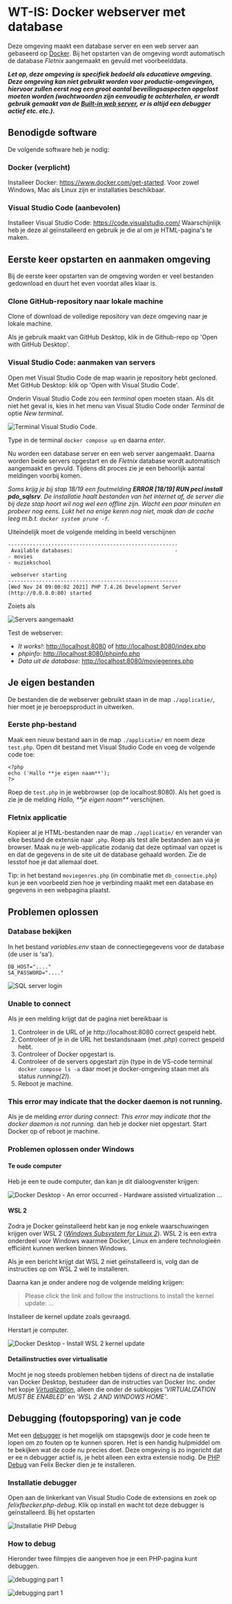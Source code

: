 # WT-IS: Docker webserver met database

Deze omgeving maakt een database server en een web server aan gebaseerd
op [Docker](https://www.docker.com/). Bij het opstarten van de omgeving
wordt automatisch de database *Fletnix* aangemaakt en gevuld met
voorbeelddata.

***Let op, deze omgeving is specifiek bedoeld als educatieve omgeving.
Deze omgeving kan niet gebruikt worden voor productie-omgevingen,
hiervoor zullen eerst nog een groot aantal beveilingsaspecten opgelost
moeten worden (wachtwoorden zijn eenvoudig te achterhalen, er wordt
gebruik gemaakt van de [Built-in web
server](https://www.php.net/manual/en/features.commandline.webserver.php),
er is altijd een debugger actief etc. etc.).***

## Benodigde software

De volgende software heb je nodig:

### Docker (verplicht)

Installeer Docker: <https://www.docker.com/get-started>. Voor zowel
Windows, Mac als Linux zijn er installaties beschikbaar.

### Visual Studio Code (aanbevolen)

Installeer Visual Studio Code: <https://code.visualstudio.com/>
Waarschijnlijk heb je deze al geïnstalleerd en gebruik je die al om je
HTML-pagina's te maken.

## Eerste keer opstarten en aanmaken omgeving

Bij de eerste keer opstarten van de omgeving worden er veel bestanden
gedownload en duurt het even voordat alles klaar is.

### Clone GitHub-repository naar lokale machine

Clone of download de volledige repository van deze omgeving naar je
lokale machine.

Als je gebruik maakt van GitHub Desktop, klik in de Github-repo op 'Open
with GitHub Desktop'.

### Visual Studio Code: aanmaken van servers

Open met Visual Studio Code de map waarin je repository hebt gecloned.
Met GitHub Desktop: klik op 'Open with Visual Studio Code'.

Onderin Visual Studio Code zou een *terminal* open moeten staan. Als dit
niet het geval is, kies in het menu van Visual Studio Code onder
*Terminal* de optie *New terminal*.

![Terminal Visual Studio Code](readme-images/vscode-terminal.png).

Type in de terminal `docker compose up` en daarna *enter*.

Nu worden een database server en een web server aangemaakt. Daarna
worden beide servers opgestart en de *Fletnix* database wordt
automatisch aangemaakt en gevuld. Tijdens dit proces zie je een
behoorlijk aantal meldingen voorbij komen.

*Soms krijg je bij stap 18/19 een foutmelding **ERROR \[18/19\] RUN pecl
install pdo_sqlsrv**. De installatie haalt bestanden van het internet
af, de server die bij deze stap hoort wil nog wel een offline zijn.
Wacht een paar minuten en probeer nog eens. Lukt het na enige keren nog
niet, maak dan de cache leeg m.b.t. `docker system prune -f`.*

Uiteindelijk moet de volgende melding in beeld verschijnen

    -------------------------------------------------------
     Available databases:                                 -
    - movies
    - muziekschool

     webserver starting
    -------------------------------------------------------
    [Wed Nov 24 09:00:02 2021] PHP 7.4.26 Development Server (http://0.0.0.0:80) started

Zoiets als

![Servers aangemaakt](readme-images/vscode-servers-created.png)

Test de webserver:

-   *It works!*: <http://localhost:8080> of
    <http://localhost:8080/index.php>
-   *phpinfo*: <http://localhost:8080/phpinfo.php>
-   *Data uit de database*: <http://localhost:8080/moviegenres.php>

## Je eigen bestanden

De bestanden die de webserver gebruikt staan in de map `./applicatie/`,
hier moet je je beroepsproduct in uitwerken.

### Eerste php-bestand

Maak een nieuw bestand aan in de map `./applicatie/` en noem deze
`test.php`. Open dit bestand met Visual Studio Code en voeg de volgende
code toe:

``` .php
<?php
echo ('Hallo **je eigen naam**');
?>
```

Roep de `test.php` in je webbrowser (op de localhost:8080). Als het goed
is zie je de melding *Hallo, \*\*je eigen naam\*\** verschijnen.

### Fletnix applicatie

Kopieer al je HTML-bestanden naar de map `./applicatie/` en verander van
elke bestand de extensie naar `.php`. Roep als test alle bestanden aan
via je browser. Maak nu je web-applicatie zodanig dat deze optimaal van
opzet is en dat de gegevens in de site uit de database gehaald worden.
Zie de lesstof hoe je dat allemaal doet.

Tip: in het bestand `moviegenres.php` (in combinatie met
`db_connectie.php`) kun je een voorbeeld zien hoe je verbinding maakt
met een database en gegevens in een webpagina plaatst.

## Problemen oplossen

### Database bekijken

In het bestand *variables.env* staan de connectiegegevens voor de
database (de user is 'sa').

    DB_HOST="...."
    SA_PASSWORD="...."

![SQL server login](readme-images/sql-management-studio-login.png)

### Unable to connect

Als je een melding krijgt dat de pagina niet bereikbaar is

1.  Controleer in de URL of je http://localhost:8080 correct gespeld
    hebt.
2.  Controleer of je in de URL het bestandsnaam (met *.php*) correct
    gespeld hebt.
3.  Controleer of Docker opgestart is.
4.  Controleer of de servers opgestart zijn (type in de VS-code terminal
    `docker compose ls -a` daar moet je docker-omgeving staan met als
    status *running(2)*).
5.  Reboot je machine.

### This error may indicate that the docker daemon is not running.

Als je de melding *error during connect: This error may indicate that
the docker daemon is not running.* dan heb je docker niet opgestart.
Start Docker op of reboot je machine.

### Problemen oplossen onder Windows

#### Te oude computer

Heb je een te oude computer, dan kan je dit dialoogvenster krijgen:

![Docker Desktop - An error occurred - Hardware assisted virtualization
...](readme-images/Docker_An_error_occurred_Hardware_assisted_virtualization.png)

#### WSL 2

Zodra je Docker geïnstalleerd hebt kan je nog enkele waarschuwingen
krijgen over WSL 2 ([*Windows Subsystem for Linux
2*](https://docs.microsoft.com/en-us/windows/wsl/about)). WSL 2 is een
extra onderdeel voor Windows waarmee Docker, Linux en andere
technologieën efficiënt kunnen werken binnen Windows.

Als je een bericht krijgt dat WSL 2 niet geïnstalleerd is, volg dan de
instructies op om WSL 2 wèl te installeren.

Daarna kan je onder andere nog de volgende melding krijgen:

> Please click the link and follow the instructions to install the
> kernel update: ...

Installeer de kernel update zoals gevraagd.

Herstart je computer.

![Docker Desktop - Install WSL 2 kernel
update](readme-images/Waarschuwing_WSL_2.png)

#### Detailinstructies over virtualisatie

Mocht je nog steeds problemen hebben tijdens of direct na de installatie
van Docker Desktop, bestudeer dan de instructies van Docker Inc. onder
het kopje
[*Virtualization*](https://docs.docker.com/docker-for-windows/troubleshoot/#virtualization-must-be-enabled),
alleen die onder de subkopjes *'VIRTUALIZATION MUST BE ENABLED'* en
*'WSL 2 AND WINDOWS HOME'*.

## Debugging (foutopsporing) van je code

Met een [debugger](https://en.wikipedia.org/wiki/Debugging) is het
mogelijk om stapsgewijs door je code heen te lopen om zo fouten op te
kunnen sporen. Het is een handig hulpmiddel om te bekijken wat de code
nu precies doet. Deze omgeving is zo ingericht dat er ee n debugger
actief is, je hebt alleen een extra extensie nodig. De [PHP
Debug](https://marketplace.visualstudio.com/items?itemName=felixfbecker.php-debug)
van Felix Becker dien je te installeren.

### Installatie debugger

Open aan de linkerkant van Visual Studio Code de extensions en zoek op *felixfbecker.php-debug*. Klik op install en wacht tot deze debugger is geïnstalleerd. Bij het opstarten 

![Installatie PHP Debug](readme-images/vscode-extention-php-debug.png)

### How to debug

Hieronder twee filmpjes die aangeven hoe je een PHP-pagina kunt debuggen.

![debugging part 1](readme-images/how-to-debug-part-1.gif)

![debugging part 1](readme-images/how-to-debug-part-2.gif)